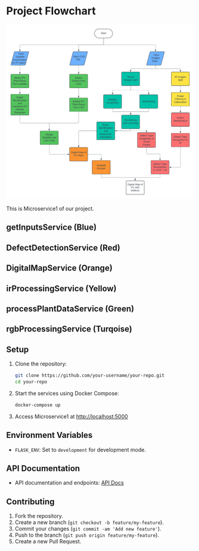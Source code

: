 # Project Flowchart

![Diagram](SolarInspectionSoftwareFlowchart.png)

This is Microservice1 of our project.
## getInputsService (Blue)
## DefectDetectionService (Red)
## DigitalMapService (Orange)
## irProcessingService (Yellow)
## processPlantDataService (Green)
## rgbProcessingService (Turqoise)

## Setup

1.  Clone the repository:

    ```bash
    git clone https://github.com/your-username/your-repo.git
    cd your-repo
    ```


2.  Start the services using Docker Compose:

    ```bash
    docker-compose up
    ```

3.  Access Microservice1 at [http://localhost:5000](http://localhost:5000)

## Environment Variables

- `FLASK_ENV`: Set to `development` for development mode.

## API Documentation

- API documentation and endpoints: [API Docs](http://localhost:5000/docs)

## Contributing

1.  Fork the repository.
2.  Create a new branch (`git checkout -b feature/my-feature`).
3.  Commit your changes (`git commit -am 'Add new feature'`).
4.  Push to the branch (`git push origin feature/my-feature`).
5.  Create a new Pull Request.
